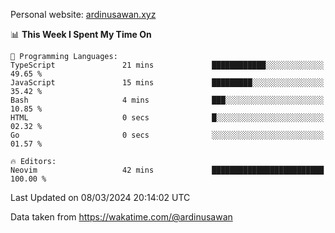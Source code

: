 Personal website: [ardinusawan.xyz](https://ardinusawan.xyz)

<!--START_SECTION:waka-->
📊 **This Week I Spent My Time On** 

```text
💬 Programming Languages: 
TypeScript               21 mins             ████████████░░░░░░░░░░░░░   49.65 % 
JavaScript               15 mins             █████████░░░░░░░░░░░░░░░░   35.42 % 
Bash                     4 mins              ███░░░░░░░░░░░░░░░░░░░░░░   10.85 % 
HTML                     0 secs              █░░░░░░░░░░░░░░░░░░░░░░░░   02.32 % 
Go                       0 secs              ░░░░░░░░░░░░░░░░░░░░░░░░░   01.57 % 

🔥 Editors: 
Neovim                   42 mins             █████████████████████████   100.00 % 
```


 Last Updated on 08/03/2024 20:14:02 UTC
<!--END_SECTION:waka-->
Data taken from https://wakatime.com/@ardinusawan

